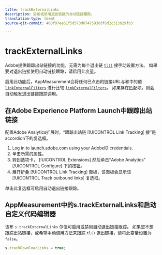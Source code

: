 ```yaml
---
title: trackExternalLinks
description: 启用或禁用退出链接的自动链接跟踪。
translation-type: tm+mt
source-git-commit: 468f97ee61f5d573d07475836df8d2c313b29fb3

---
```



# trackExternalLinks

Adobe提供跟踪出站链接的功能，无需为每个退出链 [`tl()`](../functions/tl-method.md) 接手动设置方法。 如果要对退出链接使用自动链接跟踪，请启用此变量。

启用此功能后，AppMeasurement会将任何已点击的链接URL与和中的值 [`linkInternalFilters`](linkinternalfilters.md) 进行比较 [`linkExternalFilters`](linkexternalfilters.md)。 如果存在匹配项，则会自动触发退出链接跟踪调用。

## 在Adobe Experience Platform Launch中跟踪出站链接

配置Adobe Analytics扩展时，“跟踪出站链 [!UICONTROL Link Tracking] 接”是accordion下的复选框。

1. Log in to [launch.adobe.com](https://launch.adobe.com) using your AdobeID credentials.
2. 单击所需的属性。
3. 转到选项卡， [!UICONTROL Extensions] 然后单击“Adobe Analytics” [!UICONTROL Configure] 下的按钮。
4. 展开折叠 [!UICONTROL Link Tracking] 面板，该面板会显示该 [!UICONTROL Track outbound links] 复选框。

单击此复选框可启用自动退出链接跟踪。

## AppMeasurement中的s.trackExternalLinks和启动自定义代码编辑器

该布 `s.trackExternalLinks` 尔值可启用或禁用自动退出链接跟踪。 如果您不想跟踪出站链接，或希望手动调用方法来跟踪 `tl()` 退出链接，请将此变量设置为 `false`。

```js
s.trackDownloadLinks = true;
```
